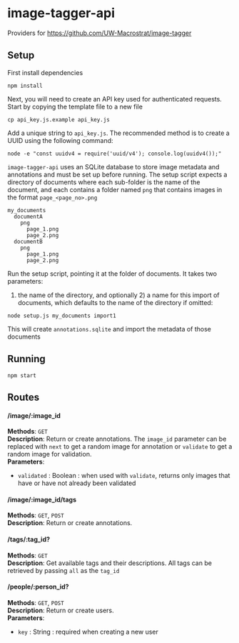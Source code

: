 # image-tagger-api

Providers for https://github.com/UW-Macrostrat/image-tagger

## Setup

First install dependencies  
````
npm install
````

Next, you will need to create an API key used for authenticated requests. Start
by copying the template file to a new file  
````
cp api_key.js.example api_key.js
````

Add a unique string to `api_key.js`. The recommended method is to create a UUID
using the following command:  
````
node -e "const uuidv4 = require('uuid/v4'); console.log(uuidv4());"
````

`image-tagger-api` uses an SQLite database to store image metadata and annotations
and must be set up before running. The setup script expects a directory of documents
where each sub-folder is the name of the document, and each contains a folder named
`png` that contains images in the format `page_<page_no>.png`

````
my_documents
  documentA
    png
      page_1.png
      page_2.png
  documentB
    png
      page_1.png
      page_2.png
````

Run the setup script, pointing it at the folder of documents. It takes two parameters:
1) the name of the directory, and optionally 2) a name for this import of documents, which
defaults to the name of the directory if omitted:

````
node setup.js my_documents import1
````

This will create `annotations.sqlite` and import the metadata of those documents


## Running

````
npm start
````


## Routes

#### /image/:image_id  
**Methods**: `GET`  
**Description**: Return or create annotations. The `image_id` parameter can be replaced with `next` to get a random image for annotation or `validate` to get a random image for validation.  
**Parameters**:
  + `validated` : Boolean : when used with `validate`, returns only images that have or have not already been validated

#### /image/:image_id/tags  
**Methods**: `GET`, `POST`  
**Description**: Return or create annotations.


#### /tags/:tag_id?  
**Methods**: `GET`  
**Description**: Get available tags and their descriptions. All tags can be retrieved by passing `all` as the `tag_id`


#### /people/:person_id?
**Methods**: `GET`, `POST`  
**Description**: Return or create users.  
**Parameters**:  
  + `key` : String : required when creating a new user
